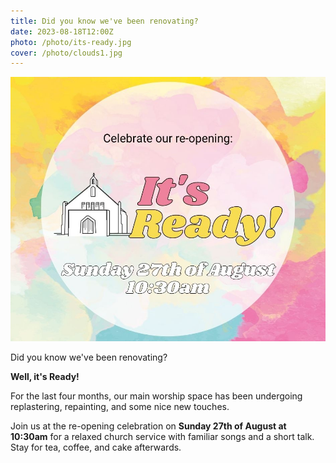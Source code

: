 ```yaml
---
title: Did you know we've been renovating?
date: 2023-08-18T12:00Z
photo: /photo/its-ready.jpg
cover: /photo/clouds1.jpg
---
```


![Church Renovation Flier](/photo/its-ready.jpg)

Did you know we've been renovating?

**Well, it's Ready!**

For the last four months, our main worship space has been undergoing replastering, repainting, and some nice new touches.

Join us at the re-opening celebration on **Sunday 27th of August at 10:30am** for a relaxed church service with familiar songs and a short talk. Stay for tea, coffee, and cake afterwards.
